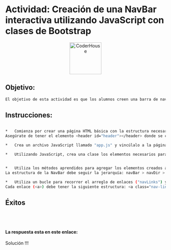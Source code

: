# Actividad: Creación de una NavBar interactiva utilizando JavaScript con clases de Bootstrap


<p align="center"> 
    <img src="https://jobs.coderhouse.com/assets/logos_coderhouse.png" alt="CoderHouse"  height="100"/>
</p>



## Objetivo:


```sh	
El objetivo de esta actividad es que los alumnos creen una barra de navegación (NavBar) interactiva utilizando JavaScript y las clases de Bootstrap. La NavBar debe estar compuesta por enlaces que redirijan a diferentes páginas dentro del sitio web genérico.

```	


## Instrucciones:

```sh

*   Comienza por crear una página HTML básica con la estructura necesaria para la barra de navegación. 
Asegúrate de tener el elemento <header id="header"></header> donde se colocará la NavBar.

*   Crea un archivo JavaScript llamado "app.js" y vincúlalo a la página HTML.

*   Utilizando JavaScript, crea una clase los elementos necesarios para construir la NavBar y agregar los enlaces dinámicamente. Como el elemento "navBar", "navDir" y "navUl", y un Array "navLinks" que contenga un Objeto donde sus key sean: page y link.


*   Utiliza los métodos aprendidos para agregar los elementos creados al documento HTML. 
La estructura de la NavBar debe seguir la jerarquía: navBar > navDir > navUl.

*   Utiliza un bucle para recorrer el arreglo de enlaces ("navLinks") y agregar cada enlace como un elemento de lista (<li>) con su correspondiente etiqueta de anclaje (<a>). Asegúrate de establecer las clases de Bootstrap adecuadas para que la NavBar se vea correctamente.
Cada enlace (<a>) debe tener la siguiente estructura: <a class="nav-link" href="page">link</a>.


```	

## Éxitos

<br><br>

#### La respuesta esta en este enlace:

<a haref="/data/special-exercise.js">Solución !!!</a>
